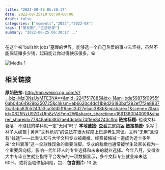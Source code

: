```yaml
---
title: "2022-08-25 06:30:17"
date: 2022-08-25T10:00:00+08:00
draft: false
categories: ["moments","2022","2022-08"]
tags: ["朋友圈","生活记录"]
summary: "2022-08-25 06:30:17..."
---
```


在这个被“bullshit jobs”塞爆的世界，能够选一个自己热爱的事业去坚持，虽然不能保证赚多少钱，起码能让你过得快乐很多。😀

![Media 1](/Moments/photos/2022-08-25/202208250630170.jpg)

## 相关链接

**原始链接:** http://mp.weixin.qq.com/s?__biz=MzI3NzUyMTE3NA==&mid=2247517885&idx=1&sn=bde59875f0955f6ab04b64929b350725&chksm=eb6630c4dc11b9d26180baf292ef7f2e88373ca1aba83b5243a3ca3dd5ff6aec3d27e5ac388b&mpshare=1&scene=2&srcid=0825NzU9ZGxUth8zVzIFmn2W&sharer_sharetime=1661380040099&sharer_shareid=77848a6b3852ae4dcb6c74ffee84743c#rd
**链接标题:** 也谈文科衰落：不赚钱的学科就一定“无用”吗？
**本地链接:** [查看完整内容](/link_content/2022/08/2022-08-25/link_content/)
**链接摘要:** 采写 | 林子人编辑 | 黄月“文科危机”的说法在很大程度上已是老生常谈。文科“无用”且没有“钱途”——此类认知与大学文科专业被裁撤、经费被缩减一道成为近十多年来“文科衰落”这一全球性现象的重要注脚。专业的裁撤也通常被学生及家长视为一个重要风向标，影响一代年轻人的专业选择和未来的就业选择。今年八月，安徽省大中专毕业生就业指导平台发布的一项数据显示，多个文科专业就业率未达60%，或将面临停招风险，包...
**包含图片:** 10 张

